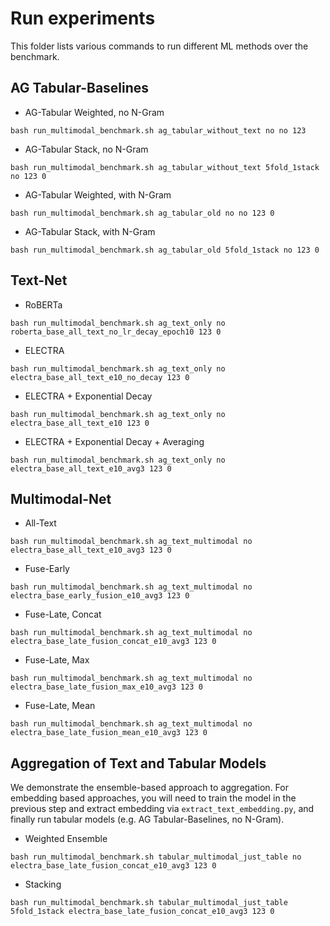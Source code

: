 # Run experiments

This folder lists various commands to run different ML methods over the benchmark. 

## AG Tabular-Baselines

- AG-Tabular Weighted, no N-Gram
```
bash run_multimodal_benchmark.sh ag_tabular_without_text no no 123
```

- AG-Tabular Stack, no N-Gram
```
bash run_multimodal_benchmark.sh ag_tabular_without_text 5fold_1stack no 123 0
```

- AG-Tabular Weighted, with N-Gram
```
bash run_multimodal_benchmark.sh ag_tabular_old no no 123 0
```

- AG-Tabular Stack, with N-Gram
```
bash run_multimodal_benchmark.sh ag_tabular_old 5fold_1stack no 123 0
```

## Text-Net

- RoBERTa
```
bash run_multimodal_benchmark.sh ag_text_only no roberta_base_all_text_no_lr_decay_epoch10 123 0
```

- ELECTRA
```
bash run_multimodal_benchmark.sh ag_text_only no electra_base_all_text_e10_no_decay 123 0
```

- ELECTRA + Exponential Decay
```
bash run_multimodal_benchmark.sh ag_text_only no electra_base_all_text_e10 123 0
```


- ELECTRA + Exponential Decay + Averaging
```
bash run_multimodal_benchmark.sh ag_text_only no electra_base_all_text_e10_avg3 123 0
```

## Multimodal-Net

- All-Text
```
bash run_multimodal_benchmark.sh ag_text_multimodal no electra_base_all_text_e10_avg3 123 0
```

- Fuse-Early
```
bash run_multimodal_benchmark.sh ag_text_multimodal no electra_base_early_fusion_e10_avg3 123 0
```

- Fuse-Late, Concat
```
bash run_multimodal_benchmark.sh ag_text_multimodal no electra_base_late_fusion_concat_e10_avg3 123 0
```

- Fuse-Late, Max
```
bash run_multimodal_benchmark.sh ag_text_multimodal no electra_base_late_fusion_max_e10_avg3 123 0
```

- Fuse-Late, Mean
```
bash run_multimodal_benchmark.sh ag_text_multimodal no electra_base_late_fusion_mean_e10_avg3 123 0
```

## Aggregation of Text and Tabular Models

We demonstrate the ensemble-based approach to aggregation. For embedding based approaches, you will need to train the model in the previous step and extract embedding via `extract_text_embedding.py`, and finally run tabular models (e.g. AG Tabular-Baselines, no N-Gram).

- Weighted Ensemble
```
bash run_multimodal_benchmark.sh tabular_multimodal_just_table no electra_base_late_fusion_concat_e10_avg3 123 0
```

- Stacking
```
bash run_multimodal_benchmark.sh tabular_multimodal_just_table 5fold_1stack electra_base_late_fusion_concat_e10_avg3 123 0
```
